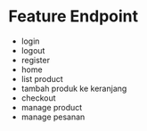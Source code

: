 # Feature Endpoint
* login
* logout
* register
* home
* list product
* tambah produk ke keranjang
* checkout
* manage product
* manage pesanan